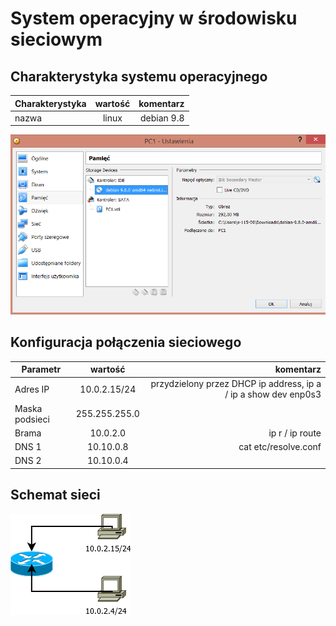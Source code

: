 System operacyjny w środowisku sieciowym
=========================================

Charakterystyka systemu operacyjnego
------------------------------------

| Charakterystyka | wartość           | komentarz |
| ------------- |:-------------:| -----:|
| nazwa      | linux | debian 9.8 |

![alt schemat](./ustawienia.png)

Konfiguracja połączenia sieciowego
----------------------------------

| Parametr | wartość           | komentarz |
| ------------- |:-------------:| -----:|
| Adres IP      | 10.0.2.15/24 | przydzielony przez DHCP ip address, ip a / ip a show dev enp0s3  |
| Maska podsieci      | 255.255.255.0 |  |
| Brama      | 10.0.2.0 | ip r / ip route |
| DNS 1      | 10.10.0.8 | cat etc/resolve.conf |
| DNS 2      | 10.10.0.4 |  |

Schemat sieci
-------------

![alt schemat](./diagram-dia.png)
